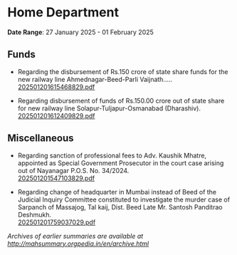 # Home Department

**Date Range**: 27 January 2025 - 01 February 2025


## Funds
- Regarding the disbursement of Rs.150 crore of state share funds for the new railway line Ahmednagar-Beed-Parli Vaijnath.....\
  [202501201615468829.pdf](https://gr.maharashtra.gov.in/Site/Upload/Government%20Resolutions/English/202501201615468829.pdf)

- Regarding disbursement of funds of Rs.150.00 crore out of state share for new railway line Solapur-Tuljapur-Osmanabad (Dharashiv).\
  [202501201612409829.pdf](https://gr.maharashtra.gov.in/Site/Upload/Government%20Resolutions/English/202501201612409829.pdf)

## Miscellaneous
- Regarding sanction of professional fees to Adv. Kaushik Mhatre, appointed as Special Government Prosecutor in the court case arising out of Nayanagar P.O.S. No. 34/2024.\
  [202501201547103829.pdf](https://gr.maharashtra.gov.in/Site/Upload/Government%20Resolutions/English/202501201547103829.pdf)

- Regarding change of headquarter in Mumbai instead of Beed of the Judicial Inquiry Committee constituted to investigate the murder case of Sarpanch of Massajog, Tal kaij, Dist. Beed Late Mr. Santosh Panditrao Deshmukh.\
  [202501201759037029.pdf](https://gr.maharashtra.gov.in/Site/Upload/Government%20Resolutions/English/202501201759037029.pdf)


*Archives of earlier summaries are available at http://mahsummary.orgpedia.in/en/archive.html*